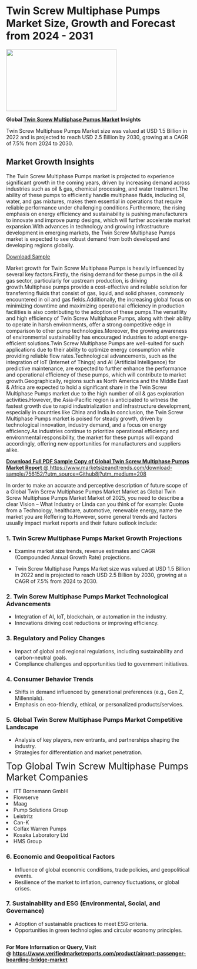<H1>Twin Screw Multiphase Pumps Market Size, Growth and Forecast from 2024 - 2031</H1><img class="aligncenter size-medium wp-image-584254" src="https://thirdeyenews.in/wp-content/uploads/2024/09/Global-Market-Research-300x168.jpeg" alt="" width="300" height="168" /><p><strong>Global&nbsp;<a href="https://www.marketsizeandtrends.com/download-sample/756152/?utm_source=Github8j?utm_medium=208">Twin Screw Multiphase Pumps Market</a> Insights</strong></p><p>Twin Screw Multiphase Pumps Market size was valued at USD 1.5 Billion in 2022 and is projected to reach USD 2.5 Billion by 2030, growing at a CAGR of 7.5% from 2024 to 2030.</p><p><h2>Market Growth Insights</h2> <p>The Twin Screw Multiphase Pumps market is projected to experience significant growth in the coming years, driven by increasing demand across industries such as oil & gas, chemical processing, and water treatment.The ability of these pumps to efficiently handle multiphase fluids, including oil, water, and gas mixtures, makes them essential in operations that require reliable performance under challenging conditions.Furthermore, the rising emphasis on energy efficiency and sustainability is pushing manufacturers to innovate and improve pump designs, which will further accelerate market expansion.With advances in technology and growing infrastructure development in emerging markets, the Twin Screw Multiphase Pumps market is expected to see robust demand from both developed and developing regions globally.</p> <p><a href="#">Download Sample</a></p> <p>Market growth for Twin Screw Multiphase Pumps is heavily influenced by several key factors.Firstly, the rising demand for these pumps in the oil & gas sector, particularly for upstream production, is driving growth.Multiphase pumps provide a cost-effective and reliable solution for transferring fluids that consist of gas, liquid, and solid phases, commonly encountered in oil and gas fields.Additionally, the increasing global focus on minimizing downtime and maximizing operational efficiency in production facilities is also contributing to the adoption of these pumps.The versatility and high efficiency of Twin Screw Multiphase Pumps, along with their ability to operate in harsh environments, offer a strong competitive edge in comparison to other pump technologies.Moreover, the growing awareness of environmental sustainability has encouraged industries to adopt energy-efficient solutions.Twin Screw Multiphase Pumps are well-suited for such applications due to their ability to optimize energy consumption while providing reliable flow rates.Technological advancements, such as the integration of IoT (Internet of Things) and AI (Artificial Intelligence) for predictive maintenance, are expected to further enhance the performance and operational efficiency of these pumps, which will contribute to market growth.Geographically, regions such as North America and the Middle East & Africa are expected to hold a significant share in the Twin Screw Multiphase Pumps market due to the high number of oil & gas exploration activities.However, the Asia-Pacific region is anticipated to witness the fastest growth due to rapid industrialization and infrastructure development, especially in countries like China and India.In conclusion, the Twin Screw Multiphase Pumps market is poised for steady growth, driven by technological innovation, industry demand, and a focus on energy efficiency.As industries continue to prioritize operational efficiency and environmental responsibility, the market for these pumps will expand accordingly, offering new opportunities for manufacturers and suppliers alike.</p> <p><a href="#"></p><p><span class=""><strong>Download Full PDF Sample Copy of Global Twin Screw Multiphase Pumps Market Report</strong> @ <a href="https://www.marketsizeandtrends.com/download-sample/756152/?utm_source=Github8j?utm_medium=208" target="_blank">https://www.marketsizeandtrends.com/download-sample/756152/?utm_source=Github8j?utm_medium=208</a></span></p><p>In order to make an accurate and perceptive description of future scope of a Global&nbsp;Twin Screw Multiphase Pumps Market Market as Global&nbsp;Twin Screw Multiphase Pumps Market Market of 2025, you need to describe a clear Vision &ndash; What Industry or Linda can you think of for example: Quote from a Technology, healthcare, automotive, renewable energy, name the market you are Reffering to.However, some general trends and factors usually impact market reports and their future outlook include:</p><h3>1.&nbsp;<strong>Twin Screw Multiphase Pumps Market Growth Projections</strong></h3><ul><li>Examine market size trends, revenue estimates and CAGR (Compounded Annual Growth Rate) projections.</li><li><p>Twin Screw Multiphase Pumps Market size was valued at USD 1.5 Billion in 2022 and is projected to reach USD 2.5 Billion by 2030, growing at a CAGR of 7.5% from 2024 to 2030.</p></li></ul><h3>2.&nbsp;<strong>Twin Screw Multiphase Pumps Market Technological Advancements</strong></h3><ul><li>Integration of AI, IoT, blockchain, or automation in the industry.</li><li>Innovations driving cost reductions or improving efficiency.</li></ul><h3>3.&nbsp;<strong>Regulatory and Policy Changes</strong></h3><ul><li>Impact of global and regional regulations, including sustainability and carbon-neutral goals.</li><li>Compliance challenges and opportunities tied to government initiatives.</li></ul><h3>4.&nbsp;<strong>Consumer Behavior Trends</strong></h3><ul><li>Shifts in demand influenced by generational preferences (e.g., Gen Z, Millennials).</li><li>Emphasis on eco-friendly, ethical, or personalized products/services.</li></ul><h3>5.&nbsp;<strong>Global Twin Screw Multiphase Pumps Market Competitive Landscape</strong></h3><ul><li>Analysis of key players, new entrants, and partnerships shaping the industry.</li><li>Strategies for differentiation and market penetration.</li></ul><p data-pm-slice="1 1 []"><span style="color: inherit; font-family: inherit; font-size: 25px;">Top Global Twin Screw Multiphase Pumps Market Companies</span></p><div class="" data-test-id=""><p><li>ITT Bornemann GmbH</li><li> Flowserve</li><li> Maag</li><li> Pump Solutions Group</li><li> Leistritz</li><li> Can-K</li><li> Colfax Warren Pumps</li><li> Kosaka Laboratory Ltd</li><li> HMS Group</li></p></div><h3>6.&nbsp;<strong>Economic and Geopolitical Factors</strong></h3><ul><li>Influence of global economic conditions, trade policies, and geopolitical events.</li><li>Resilience of the market to inflation, currency fluctuations, or global crises.</li></ul><h3>7.&nbsp;<strong>Sustainability and ESG (Environmental, Social, and Governance)</strong></h3><ul><li>Adoption of sustainable practices to meet ESG criteria.</li><li>Opportunities in green technologies and circular economy principles.</li></ul><h2><strong style="font-size: 14px;">For More Information or Query, Visit @&nbsp;</strong><a style="background-color: #ffffff; font-size: 14px;" href="https://www.marketsizeandtrends.com/report/twin-screw-multiphase-pumps-market/" target="_blank">https://www.verifiedmarketreports.com/product/airport-passenger-boarding-bridge-market</a></h2>